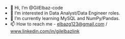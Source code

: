 - 👋 Hi, I’m @GilElbaz-code
- 👀 I’m interested in Data Analyst/Data Engineer roles.
- 🌱 I’m currently learning MySQL and NumPy/Pandas.
- 📫 How to reach me - elbazg123@gmail.com / www.linkedin.com/in/gilelbazlink

<!---
GilElbaz-code/GilElbaz-code is a ✨ special ✨ repository because its `README.md` (this file) appears on your GitHub profile.
You can click the Preview link to take a look at your changes.
--->
